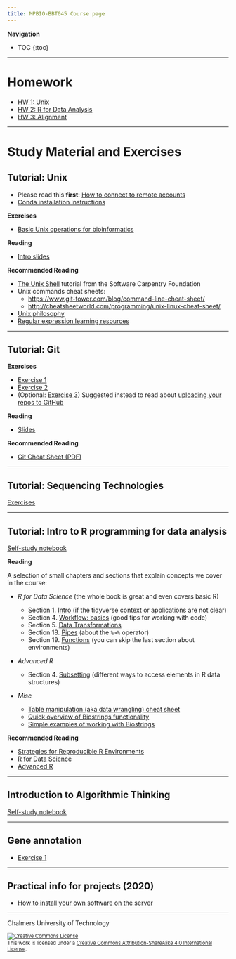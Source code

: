 ```yaml
---
title: MPBIO-BBT045 Course page
---
```


**Navigation**
* TOC
{:toc}

<hr />


# Homework

* [HW 1: Unix](homework1.md)
* [HW 2: R for Data Analysis](r_for_data_analysis/homework.html)
* [HW 3: Alignment](alignment/homework.html)

<hr />


# Study Material and Exercises

## Tutorial: Unix

* Please read this **first**: [How to connect to remote accounts](remote-hosts.md)
* [Conda installation instructions](unix/conda_install.md)

**Exercises**

* [Basic Unix operations for bioinformatics](unix-tasks.md)

**Reading**

* [Intro slides](unix-intro.pdf)

**Recommended Reading**

* [The Unix Shell](https://swcarpentry.github.io/shell-novice/) tutorial from the Software Carpentry Foundation
* Unix commands cheat sheets:
  * https://www.git-tower.com/blog/command-line-cheat-sheet/
  * http://cheatsheetworld.com/programming/unix-linux-cheat-sheet/
* [Unix philosophy](unix-philosophy.md)
* [Regular expression learning resources](regex.md)

<hr />


## Tutorial: Git

**Exercises**

* [Exercise 1](git-exercise-1.md)
* [Exercise 2](git-exercise-2.md)
* (Optional: [Exercise 3](git-exercise-3.md))  Suggested instead to read about [uploading your repos to GitHub](https://help.github.com/en/github/importing-your-projects-to-github/adding-an-existing-project-to-github-using-the-command-line)

**Reading**

* [Slides](git-tutorial-chalmers.pdf)

**Recommended Reading**

* [Git Cheat Sheet (PDF)](https://github.github.com/training-kit/downloads/github-git-cheat-sheet.pdf)

<hr />


## Tutorial: Sequencing Technologies

[Exercises](seq_tech/seq_tech_tutorial.html)

<hr />


## Tutorial: Intro to R programming for data analysis

[Self-study notebook](r_for_data_analysis/intro_r_data_analysis.html)

**Reading**

A selection of small chapters and sections that explain concepts we cover in the course:

* *R for Data Science*  (the whole book is great and even covers basic R)
  - Section 1. [Intro](https://r4ds.had.co.nz/introduction.html) (if the tidyverse context or applications are not clear)
  - Section 4. [Workflow: basics](https://r4ds.had.co.nz/workflow-basics.html) (good tips for working with code)
  - Section 5. [Data Transformations](https://r4ds.had.co.nz/transform.html)
  - Section 18. [Pipes](https://r4ds.had.co.nz/pipes.html)  (about the `%>%` operator)
  - Section 19. [Functions](https://r4ds.had.co.nz/functions.html#functions)  (you can skip the last section about environments)

* *Advanced R*
  - Section 4. [Subsetting](https://adv-r.hadley.nz/subsetting.html)  (different ways to access elements in R data structures)

* *Misc*
  - [Table manipulation (aka data wrangling) cheat sheet](https://rstudio.com/wp-content/uploads/2015/02/data-wrangling-cheatsheet.pdf)
  - [Quick overview of Biostrings functionality](https://bioconductor.org/packages/release/bioc/vignettes/Biostrings/inst/doc/BiostringsQuickOverview.pdf)
  - [Simple examples of working with Biostrings](https://web.stanford.edu/class/bios221/labs/biostrings/lab_1_biostrings.html)
  
  
  
**Recommended Reading**

* [Strategies for Reproducible R Environments](https://environments.rstudio.com/)
* [R for Data Science](https://r4ds.had.co.nz)
* [Advanced R](https://adv-r.hadley.nz) 

<hr />


## Introduction to Algorithmic Thinking

[Self-study notebook](intro_to_algos/intro_to_algos.html)

<hr />


## Gene annotation
* [Exercise 1](gene-prediction-exercise.md)

<hr />


## Practical info for projects (2020)

* [How to install your own software on the server](installing_software_on_the_server.md)

<hr />

Chalmers University of Technology

<footer style="font-size:0.8em">

<a rel="license" href="http://creativecommons.org/licenses/by-sa/4.0/">
<img alt="Creative Commons License" style="border-width:0" src="https://i.creativecommons.org/l/by-sa/4.0/80x15.png" />
</a><br />This work is licensed under a <a rel="license" href="http://creativecommons.org/licenses/by-sa/4.0/">Creative Commons Attribution-ShareAlike 4.0 International License</a>.

</footer>
